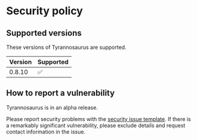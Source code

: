 # Security policy

## Supported versions

These versions of Tyrannosaurus are supported.

| Version | Supported          |
| ------- | ------------------ |
| 0.8.10  | :white_check_mark: |


## How to report a vulnerability

Tyrannosaurus is in an alpha release.

Please report security problems with the
[security issue template](https://github.com/dmyersturnbull/tyrannosaurus/issues/new?labels=kind%3A+security+%F0%9F%94%92&template=security.md).
If there is a remarkably significant vulnerability, please exclude details and request contact information in the issue.
